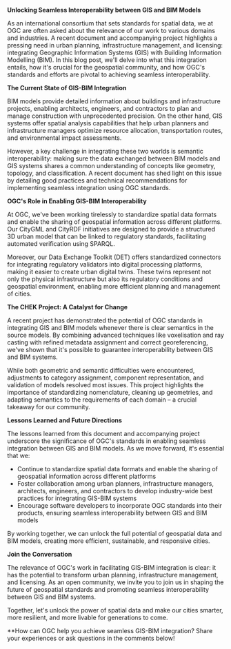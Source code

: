 **Unlocking Seamless Interoperability between GIS and BIM Models**

As an international consortium that sets standards for spatial data, we at OGC are often asked about the relevance of our work to various domains and industries. A recent document and accompanying project highlights a pressing need in urban planning, infrastructure management, and licensing: integrating Geographic Information Systems (GIS) with Building Information Modelling (BIM). In this blog post, we'll delve into what this integration entails, how it's crucial for the geospatial community, and how OGC's standards and efforts are pivotal to achieving seamless interoperability.

**The Current State of GIS-BIM Integration**

BIM models provide detailed information about buildings and infrastructure projects, enabling architects, engineers, and contractors to plan and manage construction with unprecedented precision. On the other hand, GIS systems offer spatial analysis capabilities that help urban planners and infrastructure managers optimize resource allocation, transportation routes, and environmental impact assessments.

However, a key challenge in integrating these two worlds is semantic interoperability: making sure the data exchanged between BIM models and GIS systems shares a common understanding of concepts like geometry, topology, and classification. A recent document has shed light on this issue by detailing good practices and technical recommendations for implementing seamless integration using OGC standards.

**OGC's Role in Enabling GIS-BIM Interoperability**

At OGC, we've been working tirelessly to standardize spatial data formats and enable the sharing of geospatial information across different platforms. Our CityGML and CityRDF initiatives are designed to provide a structured 3D urban model that can be linked to regulatory standards, facilitating automated verification using SPARQL.

Moreover, our Data Exchange Toolkit (DET) offers standardized connectors for integrating regulatory validators into digital processing platforms, making it easier to create urban digital twins. These twins represent not only the physical infrastructure but also its regulatory conditions and geospatial environment, enabling more efficient planning and management of cities.

**The CHEK Project: A Catalyst for Change**

A recent project has demonstrated the potential of OGC standards in integrating GIS and BIM models whenever there is clear semantics in the source models. By combining advanced techniques like voxelisation and ray casting with refined metadata assignment and correct georeferencing, we've shown that it's possible to guarantee interoperability between GIS and BIM systems.

While both geometric and semantic difficulties were encountered, adjustments to category assignment, component representation, and validation of models resolved most issues. This project highlights the importance of standardizing nomenclature, cleaning up geometries, and adapting semantics to the requirements of each domain – a crucial takeaway for our community.

**Lessons Learned and Future Directions**

The lessons learned from this document and accompanying project underscore the significance of OGC's standards in enabling seamless integration between GIS and BIM models. As we move forward, it's essential that we:

* Continue to standardize spatial data formats and enable the sharing of geospatial information across different platforms
* Foster collaboration among urban planners, infrastructure managers, architects, engineers, and contractors to develop industry-wide best practices for integrating GIS-BIM systems
* Encourage software developers to incorporate OGC standards into their products, ensuring seamless interoperability between GIS and BIM models

By working together, we can unlock the full potential of geospatial data and BIM models, creating more efficient, sustainable, and responsive cities.

**Join the Conversation**

The relevance of OGC's work in facilitating GIS-BIM integration is clear: it has the potential to transform urban planning, infrastructure management, and licensing. As an open community, we invite you to join us in shaping the future of geospatial standards and promoting seamless interoperability between GIS and BIM systems.

Together, let's unlock the power of spatial data and make our cities smarter, more resilient, and more livable for generations to come.

**How can OGC help you achieve seamless GIS-BIM integration? Share your experiences or ask questions in the comments below!
